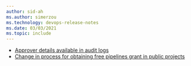 ```yaml
---
author: sid-ah
ms.author: simerzou
ms.technology: devops-release-notes
ms.date: 03/03/2021
ms.topic: include
---
```


- [Approver details available in audit logs](#approver-details-available-in-audit-logs)
- [Change in process for obtaining free pipelines grant in public projects](#change-in-process-for-obtaining-free-pipelines-grant-in-public-projects)

